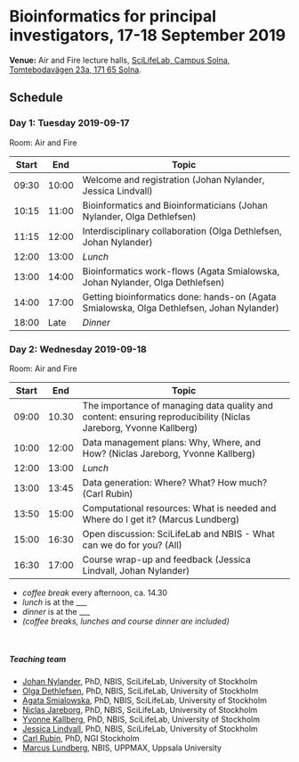 # Bioinformatics for principal investigators, 17-18 September 2019		

**Venue:** Air and Fire lecture halls, [SciLifeLab, Campus Solna, Tomtebodavägen 23a, 171 65 Solna](https://goo.gl/maps/t5UJwMa12tNPEvQ5A).		

## Schedule


### Day 1: Tuesday 2019-09-17
Room: Air and Fire

|Start|End|Topic|
|---|---|---|
|09:30|10:00|Welcome and registration (Johan Nylander, Jessica Lindvall)|
|10:15|11:00|Bioinformatics and Bioinformaticians (Johan Nylander, Olga Dethlefsen)|
|11:15|12:00|Interdisciplinary collaboration (Olga Dethlefsen, Johan Nylander)|
|12:00|13:00|*Lunch*|
|13:00|14:00|Bioinformatics work-flows (Agata Smialowska, Johan Nylander, Olga Dethlefsen)|
|14:00|17:00|Getting bioinformatics done: hands-on (Agata Smialowska, Olga Dethlefsen, Johan Nylander)|
|18:00|Late|*Dinner*|

### Day 2: Wednesday 2019-09-18
Room: Air and Fire

|Start|End|Topic|
|---|---|---|
|09:00|10.30|The importance of managing data quality and content: ensuring reproducibility (Niclas Jareborg, Yvonne Kallberg)|
|10:00|12:00|Data management plans: Why, Where, and How? (Niclas Jareborg, Yvonne Kallberg)|
|12:00|13:00|*Lunch*|
|13:00|13:45|Data generation: Where? What? How much? (Carl Rubin)|
|13:50|15:00|Computational resources: What is needed and Where do I get it? (Marcus Lundberg)|
|15:00|16:30|Open discussion: SciLifeLab and NBIS - What can we do for you? (All)|
|16:30|17:00|Course wrap-up and feedback (Jessica Lindvall, Johan Nylander)|

- *coffee break* every afternoon, ca. 14.30
- *lunch* is at the ___
- *dinner* is at the ___
- *(coffee breaks, lunches and course dinner are included)*


<br/>

##### Teaching team
- [Johan Nylander][johan], PhD, NBIS, SciLifeLab, University of Stockholm
- [Olga Dethlefsen][olga], PhD, NBIS, SciLifeLab, University of Stockholm
- [Agata Smialowska][agata], PhD, NBIS, SciLifeLab, University of Stockholm
- [Niclas Jareborg][niclas], PhD, NBIS, SciLifeLab, University of Stockholm
- [Yvonne Kallberg][yvonne], PhD, NBIS, SciLifeLab, University of Stockholm
- [Jessica Lindvall][yvonne], PhD, NBIS, SciLifeLab, University of Stockholm
- [Carl Rubin][carl], PhD, NGI Stockholm
- [Marcus Lundberg][marcus], NBIS, UPPMAX, Uppsala University

[johan]: https://nbis.se/about/staff/johan-nylander/
[jessica]: https://nbis.se/about/staff/jessica-lindvall/
[olga]: https://nbis.se/about/staff/olga-dethlefsen/
[agata]: https://nbis.se/about/staff/agata-smialowska/
[niclas]: https://nbis.se/about/staff/niclas-jareborg/
[yvonne]: https://nbis.se/about/staff/yvonne-kallberg/
[jessica]: https://nbis.se/about/staff/jessica-lindvall/
[marcus]: https://katalog.uu.se/empinfo/?id=N9-1483
[carl]: https://www.scilifelab.se/facilities/ngi-stockholm/
